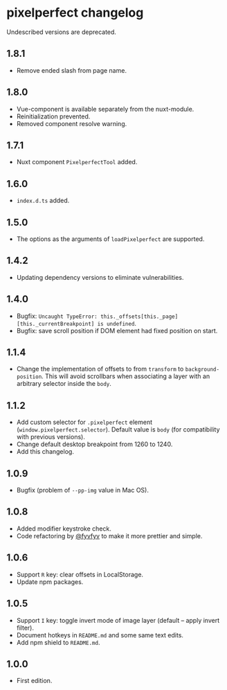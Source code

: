 # pixelperfect changelog

Undescribed versions are deprecated.

## 1.8.1

- Remove ended slash from page name.

## 1.8.0

- Vue-component is available separately from the nuxt-module.
- Reinitialization prevented.
- Removed сomponent resolve warning.

## 1.7.1

- Nuxt component `PixelperfectTool` added.

## 1.6.0

- `index.d.ts` added.

## 1.5.0

- The options as the arguments of `loadPixelperfect` are supported.

## 1.4.2

- Updating dependency versions to eliminate vulnerabilities.

## 1.4.0

- Bugfix: `Uncaught TypeError: this._offsets[this._page][this._currentBreakpoint] is undefined`.
- Bugfix: save scroll position if DOM element had fixed position on start.

## 1.1.4

- Change the implementation of offsets to from `transform` to `background-position`. This will avoid scrollbars when associating a layer with an arbitrary selector inside the `body`.

## 1.1.2

- Add custom selector for `.pixelperfect` element (`window.pixelperfect.selector`). Default value is `body` (for compatibility with previous versions).
- Change default desktop breakpoint from 1260 to 1240.
- Add this changelog.

## 1.0.9

- Bugfix (problem of `--pp-img` value in Mac OS).

## 1.0.8

- Added modifier keystroke check.
- Code refactoring by [@fyvfyv](https://github.com/fyvfyv) to make it more prettier and simple.

## 1.0.6

- Support `R` key: clear offsets in LocalStorage.
- Update npm packages.

## 1.0.5

- Support `I` key: toggle invert mode of image layer (default – apply invert filter).
- Document hotkeys in `README.md` and some same text edits.
- Add npm shield to `README.md`.

## 1.0.0

- First edition.
